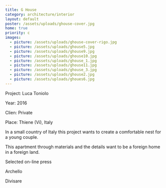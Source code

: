 ```yaml
---
title: G House
category: architecture/interior
layout: default
poster: /assets/uploads/ghouse-cover.jpg
home: true
priority: c
images:
  - picture: /assets/uploads/ghouse-cover-rigo.jpg
  - picture: /assets/uploads/ghouse5.jpg
  - picture: /assets/uploads/ghouse9.jpg
  - picture: /assets/uploads/ghouse10.jpg
  - picture: /assets/uploads/ghouse_1.jpg
  - picture: /assets/uploads/ghouse11.jpg
  - picture: /assets/uploads/ghouse_3.jpg
  - picture: /assets/uploads/ghouse2.jpg
  - picture: /assets/uploads/ghoues6.jpg
---
```

Project: Luca Toniolo

Year: 2016

Clien: Private

Place: Thiene (Vi), Italy

In a small country of Italy this project wants to create a comfortable nest for a young couple.

This apartment through materials and the details want to be a foreign home in a foreign land.

Selected on-line press

Archello

Divisare





